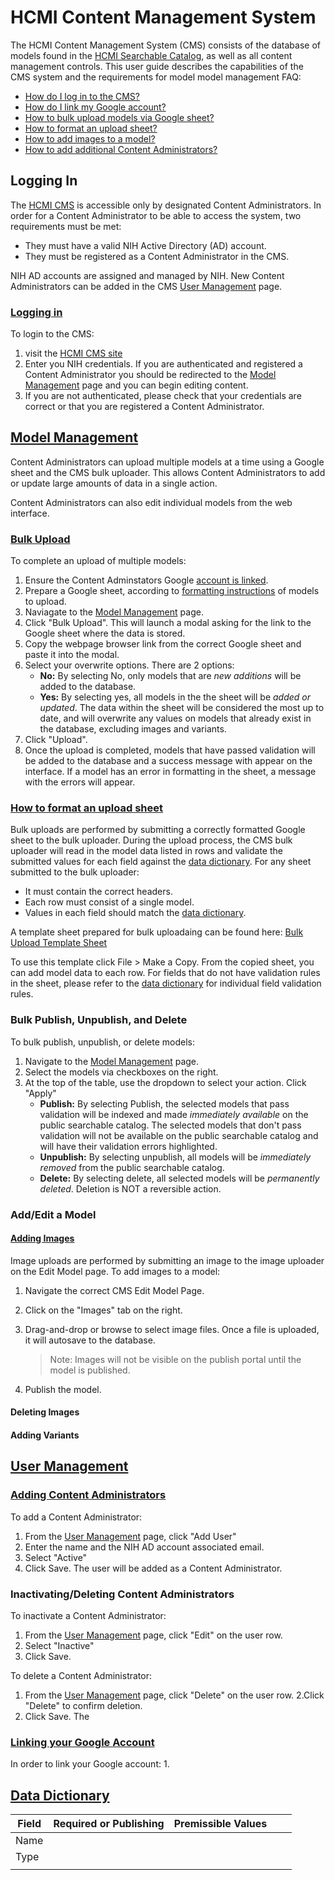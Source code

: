 # HCMI Content Management System
The HCMI Content Management System (CMS) consists of the database of models found in the [HCMI Searchable Catalog](), as well as all content management controls. This user guide describes the capabilities of the CMS system and the requirements for model model management
FAQ:
- [How do I log in to the CMS?](how-to-log-in-to-CMS)
- [How do I link my Google account?](#link-google-account)
- [How to bulk upload models via Google sheet?](how-to-upload)
- [How to format an upload sheet?](#how-to-format)
- [How to add images to a model?](#how-to-add-images)
- [How to add additional Content Administrators?](#how-to-add-users)



## Logging In 
The [HCMI CMS]() is accessible only by designated Content Administrators. In order for a Content Administrator to be able to access the system, two requirements must be met:
- They must have a valid NIH Active Directory (AD) account.
- They must be registered as a Content Administrator in the CMS.

NIH AD accounts are assigned and managed by NIH. New Content Administrators can be added in the CMS [User Management](#user-management) page. 
### [Logging in](how-to-login)

To login to the CMS:
1. visit the [HCMI CMS site]()  
2. Enter you NIH credentials.  If you are authenticated and registered a Content Administrator you should be redirected to the [Model Management](#model-management) page and you can begin editing content. 
3. If you are not authenticated, please check that your credentials are correct or that you are registered a Content Administrator.


## [Model Management](#model-management)
Content Administrators can upload multiple models at a time using a Google sheet and the CMS bulk uploader. This allows Content Administrators to add or update large amounts of data in a single action. 

Content Administrators can also edit individual models from the web interface. 


### [Bulk Upload](how-to-upload)
To complete an upload of multiple models:
1. Ensure the Content Adminstators Google [account is linked](#link-google-account).
2. Prepare a Google sheet, according to [formatting instructions](#how-to-formatt) of models to upload. 
3. Naviagate to the  [Model Management]() page.
4. Click "Bulk Upload".  This will launch a modal asking for the link to the Google sheet where the data is stored.  
5. Copy the webpage browser link from the correct Google sheet and paste it into the modal.
6. Select your overwrite options. There are 2 options:
	- **No:** By selecting No, only models that are _new additions_ will be added to the database. 
	- **Yes:**  By selecting yes, all models in the the sheet will be _added or updated_.  The data within the sheet will be considered the most up to date, and will overwrite any values on models that already exist in the database, excluding images and variants. 
7. Click "Upload".
8. Once the upload is completed, models that have passed validation will be added to the database and a success message with appear on the interface. If a model has an error in formatting in the sheet, a message with the errors will appear.


### [How to format an upload sheet](#how-to-format)

Bulk uploads are performed by submitting a correctly formatted Google sheet to the bulk uploader.  During the upload process, the CMS bulk uploader will read in the model data listed in rows and validate the submitted values for each field against the [data dictionary](#data-dictionary).
For any sheet submitted to the bulk uploader:
- It must contain the correct headers.
- Each row must consist of a single model.
- Values in each field should match the [data dictionary](#data-dictionary).

A template sheet prepared for bulk uploadaing can be found here: [Bulk Upload Template Sheet](https://docs.google.com/spreadsheets/d/1zQ8C0WeFxYlE_1Y591NqqolXud_g1ubrDLMF8iQvV-0/edit#gid=0)

To use this template click File > Make a Copy.  From the copied sheet, you can add model data to each row.  For fields that do not have validation rules in the sheet, please refer to the [data dictionary](#data-dictionary) for individual field validation rules. 

### Bulk Publish, Unpublish, and Delete
To bulk publish, unpublish, or delete models:
1. Navigate to the [Model Management]() page.
2. Select the models via checkboxes on the right.
3. At the top of the table, use the dropdown to select your action. Click "Apply"
 	- **Publish:** By selecting Publish, the selected models that pass validation will be indexed and made _immediately available_ on the public searchable catalog. The selected models that don't pass validation will not be available on the public searchable catalog and will have their validation errors highlighted. 
	- **Unpublish:**  By selecting unpublish, all models will be _immediately removed_ from the public searchable catalog. 
	- **Delete:**  By selecting delete, all selected models will be _permanently deleted_. Deletion is NOT a reversible action. 

### Add/Edit a Model
#### [Adding Images](#how-to-add-images)
Image uploads are performed by submitting an image to the image uploader on the Edit Model page. To add images to a model:
1. Navigate the correct CMS Edit Model Page.
2. Click on the "Images" tab on the right.  
3. Drag-and-drop or browse to select image files. Once a file is uploaded, it will autosave to the database. 

	> Note: Images will not be visible on the publish portal until the model is published. 
5. Publish the model.

#### Deleting Images


#### Adding Variants

## [User Management](#user-management)
### [Adding Content Administrators](#how-to-add-users)

To add a Content Administrator:
1. From the [User Management]() page, click "Add User"
2. Enter the name and the NIH AD account associated email.  
3. Select "Active" 
4. Click Save. The user will  be added as a Content Administrator. 

### Inactivating/Deleting Content Administrators
To inactivate a Content Administrator:
1. From the [User Management]() page, click "Edit" on the user row.
2. Select "Inactive" 
3. Click Save.

To delete a Content Administrator:
1. From the [User Management]() page, click "Delete" on the user row. 
2.Click "Delete" to confirm deletion.
3.  Click Save. The 

### [Linking your Google Account](#link-google-account)
In order to link your Google account:
1.

## [Data Dictionary](#data-dictionary)
| Field  |  Required or Publishing | Premissible Values  |   |   |
|---|---|---|---|---|
|Name|   |   |   |   |
|Type|   |   |   |
|   |   |   |   |   |

